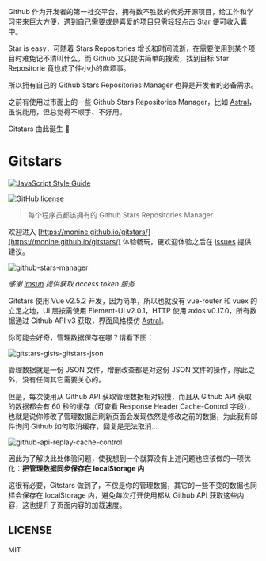 Github 作为开发者的第一社交平台，拥有数不胜数的优秀开源项目，给工作和学习带来巨大方便，遇到自己需要或是喜爱的项目只需轻轻点击 Star 便可收入囊中。

Star is easy，可随着 Stars Repositories 增长和时间流逝，在需要使用到某个项目时难免记不清叫什么，而 Github 又只提供简单的搜索，找到目标 Star Repositorie 竟也成了件小小的麻烦事。

所以拥有自己的 Github Stars Repositories Manager 也算是开发者的必备需求。

之前有使用过市面上的一些 Github Stars Repositories Manager，比如 [Astral](https://app.astralapp.com)，虽说能用，但总觉得不顺手、不好用。

Gitstars 由此诞生 🎉

# Gitstars

[![JavaScript Style Guide](https://img.shields.io/badge/code_style-standard-brightgreen.svg)](https://standardjs.com)

[![GitHub license](https://img.shields.io/github/license/Monine/gitstars.svg)](https://github.com/Monine/gitstars/blob/master/LICENSE)

> 每个程序员都该拥有的 Github Stars Repositories Manager

欢迎进入 [https://monine.github.io/gitstars/](https://monine.github.io/gitstars/) 体验畅玩，更欢迎体验之后在 [Issues](https://github.com/Monine/gitstars/issues) 提供建议。

![github-stars-manager](http://oh8wftuto.bkt.clouddn.com/github-stars-manager.jpg)

*感谢 [imsun](https://github.com/imsun) 提供获取 access token 服务*

Gitstars 使用 Vue v2.5.2 开发，因为简单，所以也就没有 vue-router 和 vuex 的立足之地，UI 层按需使用 Element-UI v2.0.1，HTTP 使用 axios v0.17.0，所有数据通过 Github API v3 获取，界面风格模仿 [Astral](https://app.astralapp.com)。

你可能会好奇，管理数据保存在哪？请看下图：

![gitstars-gists-gitstars-json](http://oh8wftuto.bkt.clouddn.com/gitstars-gists-gitstars-json.jpg)

管理数据就是一份 JSON 文件，增删改查都是对这份 JSON 文件的操作，除此之外，没有任何其它需要关心的。

但是，每次使用从 Github API 获取管理数据相对较慢，而且从 Github API 获取的数据都会有 60 秒的缓存（可查看 Response Header Cache-Control 字段），也就是说你修改了管理数据后刷新页面会发现依然是修改之前的数据，为此我有邮件询问 Github 如何取消缓存，回复是无法取消...

![github-api-replay-cache-control](http://oh8wftuto.bkt.clouddn.com/github-api-replay-cache-control.jpg)

因此为了解决此处体验问题，使我想到一个就算没有上述问题也应该做的一项优化：**把管理数据同步保存在 localStorage 内**

这很有必要，Gitstars 做到了，不仅是你的管理数据，其它的一些不变的数据也同样会保存在 localStorage 内，避免每次打开使用都从 Github API 获取这些内容，这也提升了页面内容的加载速度。

## LICENSE

MIT
